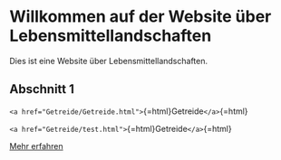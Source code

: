 Willkommen auf der Website über Lebensmittellandschaften
========================================================

Dies ist eine Website über Lebensmittellandschaften.

Abschnitt 1
-----------

`<a href="Getreide/Getreide.html">`{=html}Getreide`</a>`{=html}

`<a href="Getreide/test.html">`{=html}Getreide`</a>`{=html}

[Mehr erfahren](details.md)
